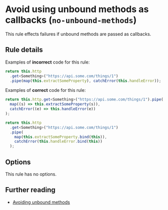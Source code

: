 # Avoid using unbound methods as callbacks (`no-unbound-methods`)

This rule effects failures if unbound methods are passed as callbacks.

## Rule details

Examples of **incorrect** code for this rule:

```ts
return this.http
  .get<Something>("https://api.some.com/things/1")
  .pipe(map(this.extractSomeProperty), catchError(this.handleError));
```

Examples of **correct** code for this rule:

```ts
return this.http.get<Something>("https://api.some.com/things/1").pipe(
  map((s) => this.extractSomeProperty(s)),
  catchError((e) => this.handleError(e))
);
```

```ts
return this.http
  .get<Something>("https://api.some.com/things/1")
  .pipe(
    map(this.extractSomeProperty.bind(this)),
    catchError(this.handleError.bind(this))
  );
```

## Options

This rule has no options.

## Further reading

- [Avoiding unbound methods](https://ncjamieson.com/avoiding-unbound-methods/)